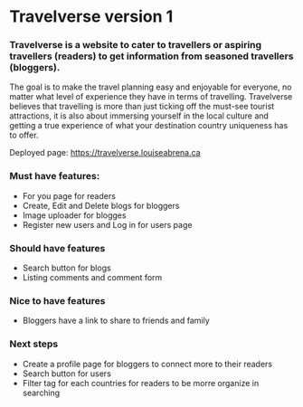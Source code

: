 # Travelverse version 1
### Travelverse is a website to cater to travellers or aspiring travellers (readers) to get information from seasoned travellers (bloggers).
The goal is to make the travel planning easy and enjoyable for everyone, no matter what level of experience they have in terms of travelling. Travelverse believes that travelling is more than just ticking off the must-see tourist attractions, it is also about immersing yourself in the local culture and getting a true experience of what your destination country uniqueness has to offer.

Deployed page: https://travelverse.louiseabrena.ca

### Must have features:
- For you page for readers
- Create, Edit and Delete blogs for bloggers
- Image uploader for blogges
- Register new users and Log in for users page

### Should have features
- Search button for blogs
- Listing comments and comment form

### Nice to have features
- Bloggers have a link to share to friends and family

### Next steps
- Create a profile page for bloggers to connect more to their readers
- Search button for users
- Filter tag for each countries for readers to be morre organize in searching
